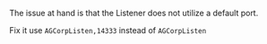 The issue at hand is that the Listener does not utilize a default port.

Fix it use `AGCorpListen,14333` instead of `AGCorpListen`

